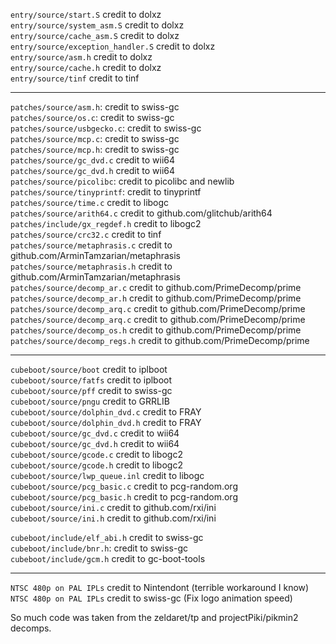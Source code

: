 `entry/source/start.S` credit to dolxz <br/>
`entry/source/system_asm.S` credit to dolxz <br/>
`entry/source/cache_asm.S` credit to dolxz <br/>
`entry/source/exception_handler.S` credit to dolxz <br/>
`entry/source/asm.h` credit to dolxz <br/>
`entry/source/cache.h` credit to dolxz <br/>
`entry/source/tinf` credit to tinf <br/>

<hr/>

`patches/source/asm.h`: credit to swiss-gc <br/>
`patches/source/os.c`: credit to swiss-gc <br/>
`patches/source/usbgecko.c`: credit to swiss-gc <br/>
`patches/source/mcp.c`: credit to swiss-gc <br/>
`patches/source/mcp.h`: credit to swiss-gc <br/>
`patches/source/gc_dvd.c` credit to wii64 <br/>
`patches/source/gc_dvd.h` credit to wii64 <br/>
`patches/source/picolibc`: credit to picolibc and newlib <br/>
`patches/source/tinyprintf`: credit to tinyprintf <br/>
`patches/source/time.c` credit to libogc <br/>
`patches/source/arith64.c` credit to github.com/glitchub/arith64 <br/>
`patches/include/gx_regdef.h` credit to libogc2 <br/>
`patches/source/crc32.c` credit to tinf <br/>
`patches/source/metaphrasis.c` credit to github.com/ArminTamzarian/metaphrasis <br/>
`patches/source/metaphrasis.h` credit to github.com/ArminTamzarian/metaphrasis <br/>
`patches/source/decomp_ar.c` credit to github.com/PrimeDecomp/prime <br/>
`patches/source/decomp_ar.h` credit to github.com/PrimeDecomp/prime <br/>
`patches/source/decomp_arq.c` credit to github.com/PrimeDecomp/prime <br/>
`patches/source/decomp_arq.c` credit to github.com/PrimeDecomp/prime <br/>
`patches/source/decomp_os.h`  credit to github.com/PrimeDecomp/prime <br/>
`patches/source/decomp_regs.h` credit to github.com/PrimeDecomp/prime <br/>

<hr/>

`cubeboot/source/boot` credit to iplboot <br/>
`cubeboot/source/fatfs` credit to iplboot <br/>
`cubeboot/source/pff` credit to swiss-gc <br/>
`cubeboot/source/pngu` credit to GRRLIB <br/>
`cubeboot/source/dolphin_dvd.c` credit to FRAY <br/>
`cubeboot/source/dolphin_dvd.h` credit to FRAY <br/>
`cubeboot/source/gc_dvd.c` credit to wii64 <br/>
`cubeboot/source/gc_dvd.h` credit to wii64 <br/>
`cubeboot/source/gcode.c` credit to libogc2 <br/>
`cubeboot/source/gcode.h` credit to libogc2 <br/>
`cubeboot/source/lwp_queue.inl` credit to libogc <br/>
`cubeboot/source/pcg_basic.c` credit to pcg-random.org <br/>
`cubeboot/source/pcg_basic.h` credit to pcg-random.org <br/>
`cubeboot/source/ini.c` credit to github.com/rxi/ini <br/>
`cubeboot/source/ini.h` credit to github.com/rxi/ini <br/>

`cubeboot/include/elf_abi.h` credit to swiss-gc <br/>
`cubeboot/include/bnr.h`: credit to swiss-gc <br/>
`cubeboot/include/gcm.h` credit to gc-boot-tools <br/>

<hr/>

`NTSC 480p on PAL IPLs` credit to Nintendont (terrible workaround I know) <br/>
`NTSC 480p on PAL IPLs` credit to swiss-gc (Fix logo animation speed) <br/>

So much code was taken from the zeldaret/tp and projectPiki/pikmin2 decomps.
